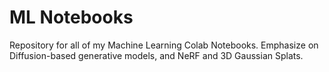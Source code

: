 # ML Notebooks

Repository for all of my Machine Learning Colab Notebooks. Emphasize on Diffusion-based generative models, and NeRF and 3D Gaussian Splats.
